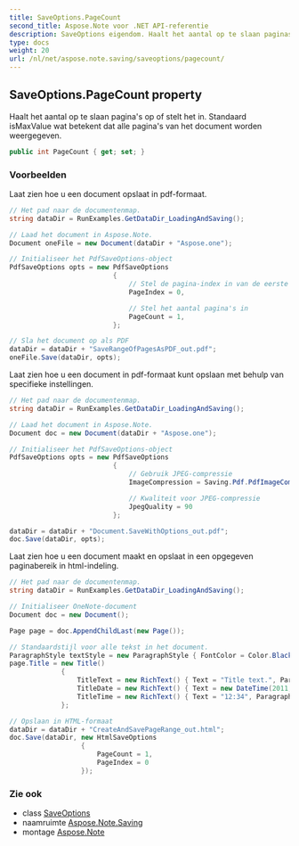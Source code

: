 ```yaml
---
title: SaveOptions.PageCount
second_title: Aspose.Note voor .NET API-referentie
description: SaveOptions eigendom. Haalt het aantal op te slaan paginas op of stelt het in. Standaard isMaxValue wat betekent dat alle paginas van het document worden weergegeven.
type: docs
weight: 20
url: /nl/net/aspose.note.saving/saveoptions/pagecount/
---
```

## SaveOptions.PageCount property

Haalt het aantal op te slaan pagina's op of stelt het in. Standaard isMaxValue wat betekent dat alle pagina's van het document worden weergegeven.

```csharp
public int PageCount { get; set; }
```

### Voorbeelden

Laat zien hoe u een document opslaat in pdf-formaat.

```csharp
// Het pad naar de documentenmap.
string dataDir = RunExamples.GetDataDir_LoadingAndSaving();

// Laad het document in Aspose.Note.
Document oneFile = new Document(dataDir + "Aspose.one");

// Initialiseer het PdfSaveOptions-object
PdfSaveOptions opts = new PdfSaveOptions
                          {
                              // Stel de pagina-index in van de eerste pagina die moet worden opgeslagen
                              PageIndex = 0,

                              // Stel het aantal pagina's in
                              PageCount = 1,
                          };

// Sla het document op als PDF
dataDir = dataDir + "SaveRangeOfPagesAsPDF_out.pdf";
oneFile.Save(dataDir, opts);
```

Laat zien hoe u een document in pdf-formaat kunt opslaan met behulp van specifieke instellingen.

```csharp
// Het pad naar de documentenmap.
string dataDir = RunExamples.GetDataDir_LoadingAndSaving();

// Laad het document in Aspose.Note.
Document doc = new Document(dataDir + "Aspose.one");

// Initialiseer het PdfSaveOptions-object
PdfSaveOptions opts = new PdfSaveOptions
                          {
                              // Gebruik JPEG-compressie
                              ImageCompression = Saving.Pdf.PdfImageCompression.Jpeg,

                              // Kwaliteit voor JPEG-compressie
                              JpegQuality = 90
                          };

dataDir = dataDir + "Document.SaveWithOptions_out.pdf";
doc.Save(dataDir, opts);
```

Laat zien hoe u een document maakt en opslaat in een opgegeven paginabereik in html-indeling.

```csharp
// Het pad naar de documentenmap.
string dataDir = RunExamples.GetDataDir_LoadingAndSaving();

// Initialiseer OneNote-document
Document doc = new Document();

Page page = doc.AppendChildLast(new Page());

// Standaardstijl voor alle tekst in het document.
ParagraphStyle textStyle = new ParagraphStyle { FontColor = Color.Black, FontName = "Arial", FontSize = 10 };
page.Title = new Title()
             {
                 TitleText = new RichText() { Text = "Title text.", ParagraphStyle = textStyle },
                 TitleDate = new RichText() { Text = new DateTime(2011, 11, 11).ToString("D", CultureInfo.InvariantCulture), ParagraphStyle = textStyle },
                 TitleTime = new RichText() { Text = "12:34", ParagraphStyle = textStyle }
             };

// Opslaan in HTML-formaat
dataDir = dataDir + "CreateAndSavePageRange_out.html";
doc.Save(dataDir, new HtmlSaveOptions
                  {
                      PageCount = 1,
                      PageIndex = 0
                  });
```

### Zie ook

* class [SaveOptions](../)
* naamruimte [Aspose.Note.Saving](../../saveoptions/)
* montage [Aspose.Note](../../../)


